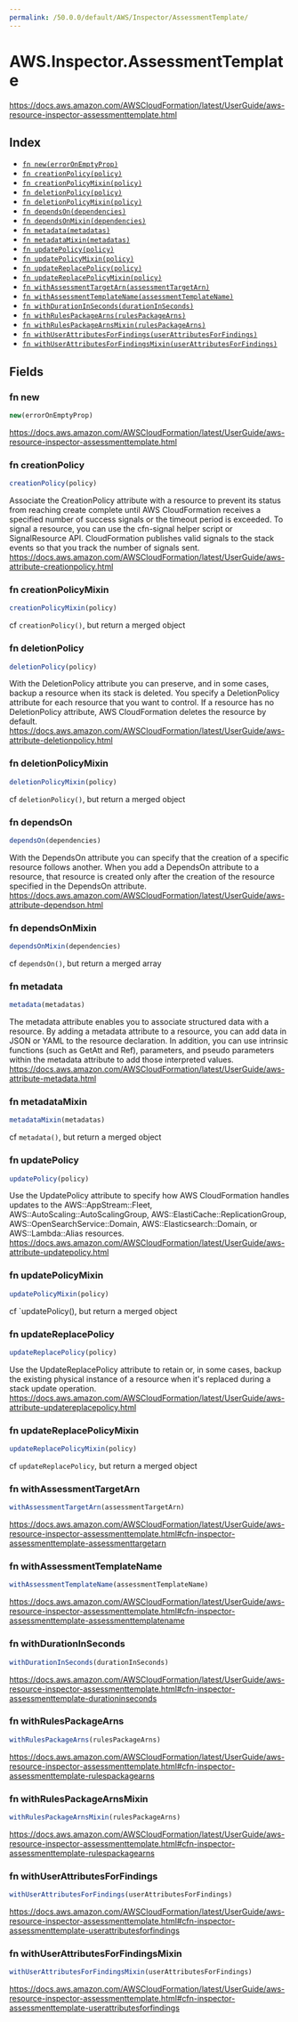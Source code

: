 ```yaml
---
permalink: /50.0.0/default/AWS/Inspector/AssessmentTemplate/
---
```


# AWS.Inspector.AssessmentTemplate

https://docs.aws.amazon.com/AWSCloudFormation/latest/UserGuide/aws-resource-inspector-assessmenttemplate.html

## Index

* [`fn new(errorOnEmptyProp)`](#fn-new)
* [`fn creationPolicy(policy)`](#fn-creationpolicy)
* [`fn creationPolicyMixin(policy)`](#fn-creationpolicymixin)
* [`fn deletionPolicy(policy)`](#fn-deletionpolicy)
* [`fn deletionPolicyMixin(policy)`](#fn-deletionpolicymixin)
* [`fn dependsOn(dependencies)`](#fn-dependson)
* [`fn dependsOnMixin(dependencies)`](#fn-dependsonmixin)
* [`fn metadata(metadatas)`](#fn-metadata)
* [`fn metadataMixin(metadatas)`](#fn-metadatamixin)
* [`fn updatePolicy(policy)`](#fn-updatepolicy)
* [`fn updatePolicyMixin(policy)`](#fn-updatepolicymixin)
* [`fn updateReplacePolicy(policy)`](#fn-updatereplacepolicy)
* [`fn updateReplacePolicyMixin(policy)`](#fn-updatereplacepolicymixin)
* [`fn withAssessmentTargetArn(assessmentTargetArn)`](#fn-withassessmenttargetarn)
* [`fn withAssessmentTemplateName(assessmentTemplateName)`](#fn-withassessmenttemplatename)
* [`fn withDurationInSeconds(durationInSeconds)`](#fn-withdurationinseconds)
* [`fn withRulesPackageArns(rulesPackageArns)`](#fn-withrulespackagearns)
* [`fn withRulesPackageArnsMixin(rulesPackageArns)`](#fn-withrulespackagearnsmixin)
* [`fn withUserAttributesForFindings(userAttributesForFindings)`](#fn-withuserattributesforfindings)
* [`fn withUserAttributesForFindingsMixin(userAttributesForFindings)`](#fn-withuserattributesforfindingsmixin)

## Fields

### fn new

```ts
new(errorOnEmptyProp)
```

https://docs.aws.amazon.com/AWSCloudFormation/latest/UserGuide/aws-resource-inspector-assessmenttemplate.html

### fn creationPolicy

```ts
creationPolicy(policy)
```

Associate the CreationPolicy attribute with a resource to prevent its status from reaching create complete until AWS CloudFormation receives a specified number of success signals or the timeout period is exceeded. To signal a resource, you can use the cfn-signal helper script or SignalResource API. CloudFormation publishes valid signals to the stack events so that you track the number of signals sent. 
https://docs.aws.amazon.com/AWSCloudFormation/latest/UserGuide/aws-attribute-creationpolicy.html

### fn creationPolicyMixin

```ts
creationPolicyMixin(policy)
```

cf `creationPolicy()`, but return a merged object

### fn deletionPolicy

```ts
deletionPolicy(policy)
```

With the DeletionPolicy attribute you can preserve, and in some cases, backup a resource when its stack is deleted. You specify a DeletionPolicy attribute for each resource that you want to control. If a resource has no DeletionPolicy attribute, AWS CloudFormation deletes the resource by default. 
https://docs.aws.amazon.com/AWSCloudFormation/latest/UserGuide/aws-attribute-deletionpolicy.html

### fn deletionPolicyMixin

```ts
deletionPolicyMixin(policy)
```

cf `deletionPolicy()`, but return a merged object

### fn dependsOn

```ts
dependsOn(dependencies)
```

With the DependsOn attribute you can specify that the creation of a specific resource follows another. When you add a DependsOn attribute to a resource, that resource is created only after the creation of the resource specified in the DependsOn attribute. 
https://docs.aws.amazon.com/AWSCloudFormation/latest/UserGuide/aws-attribute-dependson.html

### fn dependsOnMixin

```ts
dependsOnMixin(dependencies)
```

cf `dependsOn()`, but return a merged array

### fn metadata

```ts
metadata(metadatas)
```

The metadata attribute enables you to associate structured data with a resource. By adding a metadata attribute to a resource, you can add data in JSON or YAML to the resource declaration. In addition, you can use intrinsic functions (such as GetAtt and Ref), parameters, and pseudo parameters within the metadata attribute to add those interpreted values. 
https://docs.aws.amazon.com/AWSCloudFormation/latest/UserGuide/aws-attribute-metadata.html

### fn metadataMixin

```ts
metadataMixin(metadatas)
```

cf `metadata()`, but return a merged object

### fn updatePolicy

```ts
updatePolicy(policy)
```

Use the UpdatePolicy attribute to specify how AWS CloudFormation handles updates to the AWS::AppStream::Fleet, AWS::AutoScaling::AutoScalingGroup, AWS::ElastiCache::ReplicationGroup, AWS::OpenSearchService::Domain, AWS::Elasticsearch::Domain, or AWS::Lambda::Alias resources. 
https://docs.aws.amazon.com/AWSCloudFormation/latest/UserGuide/aws-attribute-updatepolicy.html

### fn updatePolicyMixin

```ts
updatePolicyMixin(policy)
```

cf `updatePolicy(), but return a merged object

### fn updateReplacePolicy

```ts
updateReplacePolicy(policy)
```

Use the UpdateReplacePolicy attribute to retain or, in some cases, backup the existing physical instance of a resource when it's replaced during a stack update operation. 
https://docs.aws.amazon.com/AWSCloudFormation/latest/UserGuide/aws-attribute-updatereplacepolicy.html

### fn updateReplacePolicyMixin

```ts
updateReplacePolicyMixin(policy)
```

cf `updateReplacePolicy`, but return a merged object

### fn withAssessmentTargetArn

```ts
withAssessmentTargetArn(assessmentTargetArn)
```

https://docs.aws.amazon.com/AWSCloudFormation/latest/UserGuide/aws-resource-inspector-assessmenttemplate.html#cfn-inspector-assessmenttemplate-assessmenttargetarn

### fn withAssessmentTemplateName

```ts
withAssessmentTemplateName(assessmentTemplateName)
```

https://docs.aws.amazon.com/AWSCloudFormation/latest/UserGuide/aws-resource-inspector-assessmenttemplate.html#cfn-inspector-assessmenttemplate-assessmenttemplatename

### fn withDurationInSeconds

```ts
withDurationInSeconds(durationInSeconds)
```

https://docs.aws.amazon.com/AWSCloudFormation/latest/UserGuide/aws-resource-inspector-assessmenttemplate.html#cfn-inspector-assessmenttemplate-durationinseconds

### fn withRulesPackageArns

```ts
withRulesPackageArns(rulesPackageArns)
```

https://docs.aws.amazon.com/AWSCloudFormation/latest/UserGuide/aws-resource-inspector-assessmenttemplate.html#cfn-inspector-assessmenttemplate-rulespackagearns

### fn withRulesPackageArnsMixin

```ts
withRulesPackageArnsMixin(rulesPackageArns)
```

https://docs.aws.amazon.com/AWSCloudFormation/latest/UserGuide/aws-resource-inspector-assessmenttemplate.html#cfn-inspector-assessmenttemplate-rulespackagearns

### fn withUserAttributesForFindings

```ts
withUserAttributesForFindings(userAttributesForFindings)
```

https://docs.aws.amazon.com/AWSCloudFormation/latest/UserGuide/aws-resource-inspector-assessmenttemplate.html#cfn-inspector-assessmenttemplate-userattributesforfindings

### fn withUserAttributesForFindingsMixin

```ts
withUserAttributesForFindingsMixin(userAttributesForFindings)
```

https://docs.aws.amazon.com/AWSCloudFormation/latest/UserGuide/aws-resource-inspector-assessmenttemplate.html#cfn-inspector-assessmenttemplate-userattributesforfindings